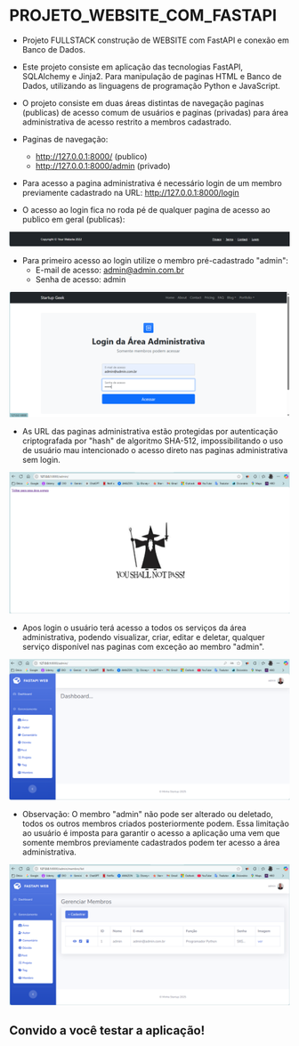 # PROJETO_WEBSITE_COM_FASTAPI

- Projeto FULLSTACK construção de WEBSITE com FastAPI e conexão em Banco de Dados.

- Este projeto consiste em aplicação das tecnologias FastAPI, SQLAlchemy e Jinja2. Para manipulação de paginas HTML e Banco de Dados, utilizando as linguagens de programação Python e JavaScript.

- O projeto consiste em duas áreas distintas de navegação paginas (publicas) de acesso comum de usuários e paginas (privadas) para área administrativa de acesso restrito a membros cadastrado.

- Paginas de navegação:
    - http://127.0.0.1:8000/  (publico)
    - http://127.0.0.1:8000/admin  (privado)

- Para acesso a pagina administrativa é necessário login de um membro previamente cadastrado na URL: http://127.0.0.1:8000/login

- O acesso ao login fica no roda pé de qualquer pagina de acesso ao publico em geral (publicas):

![Texto alternativo](media/Imagem_01.png)

- Para primeiro acesso ao login utilize o membro pré-cadastrado "admin":
    - E-mail de acesso: admin@admin.com.br
    - Senha de acesso: admin

![Texto alternativo](media/Imagem_02.png)

- As URL das paginas administrativa estão protegidas por autenticação criptografada por "hash" de algoritmo SHA-512, impossibilitando o uso de usuário mau intencionado o acesso direto nas paginas administrativa sem login.

![Texto alternativo](media/Imagem_03.png)

- Apos login o usuário terá acesso a todos os serviços da área administrativa, podendo visualizar, criar, editar e deletar, qualquer serviço disponível nas paginas com exceção ao membro "admin".

![Texto alternativo](media/Imagem_04.png)

- Observação: O membro "admin" não pode ser alterado ou deletado, todos os outros membros criados posteriormente podem. Essa limitação ao usuário é imposta para garantir o acesso a aplicação uma vem que somente membros previamente cadastrados podem ter acesso a área administrativa.

![Texto alternativo](media/Imagem_05.png)

## __Convido a você testar a aplicação!__

